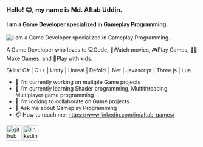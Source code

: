 <!--
**aftab-games/aftab-games** is a ✨ _special_ ✨ repository because its `README.md` (this file) appears on your GitHub profile.

Here are some ideas to get you started:

- 🔭 I’m currently working on ...
- 🌱 I’m currently learning ...
- 👯 I’m looking to collaborate on ...
- 🤔 I’m looking for help with ...
- 💬 Ask me about ...
- 📫 How to reach me: ...
- 😄 Pronouns: ...
- ⚡ Fun fact: ...
-->

### Hello! 😊, my name is Md. Aftab Uddin.
#### I am a Game Developer specialized in Gameplay Programming.
![I am a Game Developer specialized in Gameplay Programming.](https://media.licdn.com/dms/image/v2/D5616AQFcQ6PVUSkQbw/profile-displaybackgroundimage-shrink_350_1400/profile-displaybackgroundimage-shrink_350_1400/0/1734978603652?e=1742428800&v=beta&t=oXJ4_fUmWB49cUbXDDZtf6FXWltzcf1PSzaIOn1sSjk)

A Game Developer who loves to 💻Code, 🍿Watch movies, 🎮Play Games, 👨‍💻Make Games, and 🛝Play with kids.

Skills: C# | C++ | Unity | Unreal | Defold | .Net | Javascript | Three.js | Lua

- 🔭 I’m currently working on multiple Game projects 
- 🌱 I’m currently learning Shader programming, Multithreading, Multiplayer game programming 
- 👯 I’m looking to collaborate on Game projects 
- 💬 Ask me about Gameplay Programming 
- 📫 How to reach me: https://www.linkedin.com/in/aftab-games/ 


[<img src='https://cdn.jsdelivr.net/npm/simple-icons@3.0.1/icons/github.svg' alt='github' height='40'>](https://github.com/https://github.com/aftab-games)  [<img src='https://cdn.jsdelivr.net/npm/simple-icons@3.0.1/icons/linkedin.svg' alt='linkedin' height='40'>](https://www.linkedin.com/in/https://www.linkedin.com/in/aftab-games//)  


